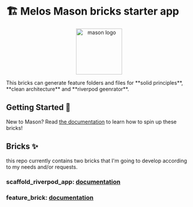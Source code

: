 # 🏗️ Melos Mason bricks starter app

<p align="center">
<img src="https://raw.githubusercontent.com/Olivier-plessis/mason_brick_solid_principles_riverpod/.github/assets/mason_full.png" height="125" alt="mason logo" />
</p>
This bricks can generate feature folders and files for
**solid principles**, **clean architecture** and **riverpod geenrator**.

## Getting Started 🚀

New to Mason? Read [the documentation][mason_doc_link] to learn how to spin up these bricks!

## Bricks ✨

this repo currently contains two bricks that I'm going to develop according to my needs and/or requests.

### **scaffold_riverpod_app**: [documentation](bricks/scaffold_riverpod_app/README.md)

### **feature_brick**: [documentation](bricks/feature_brick/README.md)

[mason_doc_link]: https://docs.brickhub.dev/category/getting-started

